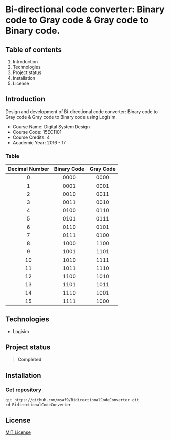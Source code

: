 # Bi-directional code converter: Binary code to Gray code & Gray code to Binary code.

## Table of contents
1. Introduction
2. Technologies
3. Project status
4. Installation
5. License

## Introduction
Design and development of Bi-directional code converter: Binary code to Gray code & Gray code to Binary code using Logisim.

- Course Name: Digital System Design
- Course Code: 15EC1101
- Course Credits: 4
- Academic Year: 2016 - 17

### Table
| Decimal Number | Binary Code | Gray Code   |
|     :----:     |    :----:   |    :----:   |
| 0              | 0000        |0000         |          
| 1              | 0001        |0001         |
| 2              | 0010        |0011         |          
| 3              | 0011        |0010         |
| 4              | 0100        |0110         |          
| 5              | 0101        |0111         |
| 6              | 0110        |0101         |          
| 7              | 0111        |0100         |
| 8              | 1000        |1100         |          
| 9              | 1001        |1101         |
| 10             | 1010        |1111         |          
| 11             | 1011        |1110         |
| 12             | 1100        |1010         |          
| 13             | 1101        |1011         |
| 14             | 1110        |1001         |          
| 15             | 1111        |1000         |

## Technologies
- Logisim

## Project status
> **Completed**

## Installation
### Get repository
```git
git https://github.com/msaf9/BidirectionalCodeConverter.git
cd BidirectionalCodeConverter
```

## License
[MIT License](LICENSE)
